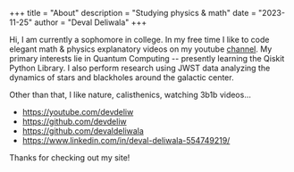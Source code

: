 +++
title = "About"
description = "Studying physics & math"
date = "2023-11-25"
author = "Deval Deliwala"
+++

Hi, I am currently a sophomore in college. In my free time I like to code
elegant math & physics explanatory videos on my youtube
[channel](https://youtube.com/@devdeliw). My primary interests lie in Quantum
Computing -- presently learning the Qiskit Python Library. I also perform
research using JWST data analyzing the dynamics of stars and blackholes around
the galactic center.

Other than that, I like nature, calisthenics, watching 3b1b videos...

* https://youtube.com/devdeliw
* https://github.com/devdeliw
* https://github.com/devaldeliwala
* https://www.linkedin.com/in/deval-deliwala-554749219/


Thanks for checking out my site!

